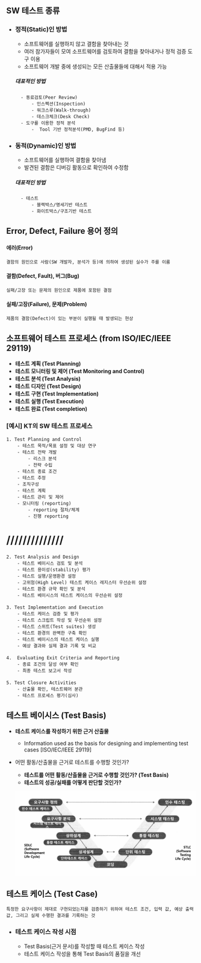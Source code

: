## SW 테스트 종류

- ### 정적(Static)인 방법
  - 소프트웨어를 실행하지 않고 결함을 찾아내는 것
  - 여러 참가자들이 모여 소프트웨어를 검토하여 결함을 찾아내거나 정적 검증 도구 이용
  - 소프트웨어 개발 중에 생성되는 모든 산출물들에 대해서 적용 가능

  ##### 대표적인 방법
        - 동료검토(Peer Review)
            - 인스펙션(Inspection)
            - 워크스루(Walk-through)
            - 데스크체크(Desk Check)
        - 도구를 이용한 정적 분석
            -  Tool 기반 정적분석(PMD, BugFind 등)

- ### 동적(Dynamic)인 방법
  - 소프트웨어를 실행하여 결함을 찾아냄
  - 발견된 결함은 디버깅 활동으로 확인하여 수정함

  ##### 대표적인 방법
        - 테스트
            - 블랙박스/명세기반 테스트
            - 화이트박스/구조기반 테스트

## Error, Defect, Failure 용어 정의
#### 에러(Error)
    결함의 원인으로 사람(SW 개발자, 분석가 등)에 의하여 생성된 실수가 주를 이룸

#### 결함(Defect, Fault), 버그(Bug)
    실패/고장 또는 문제의 원인으로 제품에 포함된 결점

#### 실패/고장(Failure), 문제(Problem)
    제품의 결함(Defect)이 있는 부분이 실행될 때 발생되는 현상

## 소프트웨어 테스트 프로세스 (from ISO/IEC/IEEE 29119)
- **테스트 계획 (Test Planning)**
- **테스트 모니터링 및 제어 (Test Monitoring and Control)**
- **테스트 분석 (Test Analysis)**
- **테스트 디자인 (Test Design)**
- **테스트 구현 (Test Implementation)**
- **테스트 실행 (Test Execution)**
- **테스트 완료 (Test completion)**

### [예시] KT의 SW 테스트 프로세스
    1. Test Planning and Control
        - 테스트 목적/목표 설정 및 대상 연구
        - 테스트 전략 개발
            - 리스크 분석
            - 전략 수립
        - 테스트 종료 조건
        - 테스트 추정
        - 조직구성
        - 테스트 계획
        - 테스트 관리 및 제어
        - 모니터링 (reporting)
            - reporting 절차/체계
            - 진행 reporting
# //////////////
    2. Test Analysis and Design
        - 테스트 베이시스 검토 및 분석
        - 테스트 용이성(stability) 평가
        - 테스트 실행/운영환경 설정
        - 고위험(High Level) 테스트 케이스 레지스터 우선순위 설정
        - 테스트 환경 규약 확인 및 분석
        - 테스트 베이시스의 테스트 케이스의 우선순위 설정

    3. Test Implementation and Execution
        - 테스트 케이스 검증 및 평가
        - 테스트 스크립트 작성 및 우선순위 설정
        - 테스트 스위트(Test suites) 생성
        - 테스트 환경의 완벽한 구축 확인
        - 테스트 베이시스의 테스트 케이스 실행
        - 예상 결과와 실제 결과 기록 및 비교

    4.  Evaluating Exit Criteria and Reporting
        - 종료 조건의 달성 여부 확인
        - 최종 테스트 보고서 작성

    5. Test Closure Activities
        - 산출물 확인, 테스트웨어 분관
        - 테스트 프로세스 평가(심사)

## 테스트 베이시스 (Test Basis)

- **테스트 케이스를 작성하기 위한 근거 산출물**
  - Information used as the basis for designing and implementing test cases [ISO/IEC/IEEE 29119]

- 어떤 활동/산출물을 근거로 테스트를 수행할 것인가?
    - **테스트를 어떤 활동/산출물을 근거로 수행할 것인가? (Test Basis)**
    - **테스트의 성공/실패를 어떻게 판단할 것인가?**

    ![alt text](img/v-model_TestBasis.png)

##  테스트 케이스 (Test Case)

    특정한 요구사항이 제대로 구현되었는지를 검증하기 위하여 테스트 조건, 입력 값, 예상 출력 값, 그리고 실제 수행한 결과를 기록하는 것
- ### 테스트 케이스 작성 시점
    - Test Basis(근거 문서)를 작성할 때 테스트 케이스 작성
    - 테스트 케이스 작성을 통해 Test Basis의 품질을 개선
